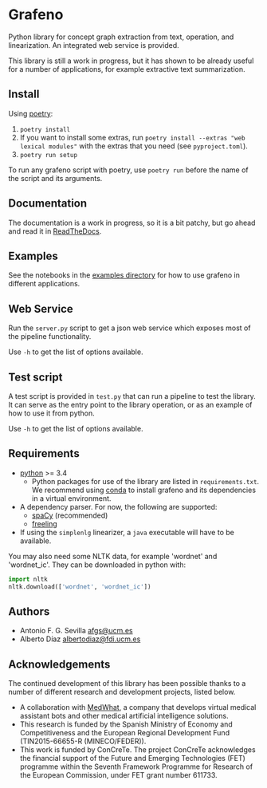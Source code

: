 Grafeno
=======

Python library for concept graph extraction from text, operation, and
linearization. An integrated web service is provided.

This library is still a work in progress, but it has shown to be already useful
for a number of applications, for example extractive text summarization.

Install
-------

Using [poetry](https://python-poetry.org/):

1. `poetry install`
2. If you want to install some extras, run `poetry install --extras "web lexical
   modules"` with the extras that you need (see `pyproject.toml`).
3. `poetry run setup`

To run any grafeno script with poetry, use `poetry run` before the name of the
script and its arguments.

Documentation
-------------
The documentation is a work in progress, so it is a bit patchy, but go ahead and
read it in [ReadTheDocs](http://grafeno.readthedocs.io/en/latest/).

Examples
--------
See the notebooks in the [examples directory](docs/_examples) for how to use grafeno
in different applications.

Web Service
-----------
Run the `server.py` script to get a json web service which exposes most of the
pipeline functionality.

Use `-h` to get the list of options available.

Test script
-----------
A test script is provided in `test.py` that can run a pipeline to test the
library. It can serve as the entry point to the library operation, or as an
example of how to use it from python.

Use `-h` to get the list of options available.

Requirements
------------
- [python](https://www.python.org/) >= 3.4
    - Python packages for use of the library are listed in `requirements.txt`.
      We recommend using [conda](https://conda.io/docs/) to install grafeno and
      its dependencies in a virtual environment.
- A dependency parser. For now, the following are supported:
    - [spaCy](https://spacy.io/) (recommended)
    - [freeling](http://nlp.lsi.upc.edu/freeling/node/1)
- If using the `simplenlg` linearizer, a `java` executable will have to be
  available.

You may also need some NLTK data, for example 'wordnet' and 'wordnet_ic'. They
can be downloaded in python with:
```python
import nltk
nltk.download(['wordnet', 'wordnet_ic'])
```

Authors
-------
- Antonio F. G. Sevilla <afgs@ucm.es>
- Alberto Díaz <albertodiaz@fdi.ucm.es>

Acknowledgements
----------------
The continued development of this library has been possible thanks to a number
of different research and development projects, listed below.

- A collaboration with [MedWhat](https://medwhat.com/), a company that develops
  virtual medical assistant bots and other medical artificial intelligence
  solutions.
- This research is funded by the Spanish Ministry of Economy and Competitiveness
  and the European Regional Development Fund (TIN2015-66655-R (MINECO/FEDER)).
- This work is funded by ConCreTe. The project ConCreTe acknowledges the
  financial support of the Future and Emerging Technologies (FET) programme
  within the Seventh Framework Programme for Research of the European
  Commission, under FET grant number 611733.
